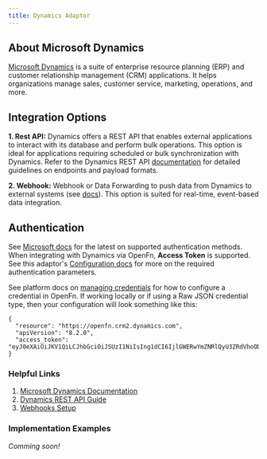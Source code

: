 ```yaml
---
title: Dynamics Adaptor
---
```


## About Microsoft Dynamics

[Microsoft Dynamics](https://www.microsoft.com/en-us/dynamics-365) is a suite of enterprise resource planning (ERP) and customer relationship management (CRM) applications. It helps organizations manage sales, customer service, marketing, operations, and more.

## Integration Options

**1. Rest API:** Dynamics offers a REST API that enables external applications to interact with its database and perform bulk operations. This option is ideal for applications requiring scheduled or bulk synchronization with Dynamics. Refer to the Dynamics REST API [documentation](https://learn.microsoft.com/en-us/powerapps/developer/data-platform/webapi/overview) for detailed guidelines on endpoints and payload formats.

**2. Webhook:** Webhook or Data Forwarding to push data from Dynamics to external systems (see [docs](https://learn.microsoft.com/en-us/dynamics365/customer-engagement/developer/webhooks)). This option is suited for real-time, event-based data integration.

## Authentication

See [Microsoft docs](https://learn.microsoft.com/en-us/azure/active-directory/) for the latest on supported authentication methods. When integrating with Dynamics via OpenFn, **Access Token** is supported. See this adaptor's [Configuration docs](/adaptors/packages/dynamics-configuration-schema) for more on the required authentication parameters.

See platform docs on [managing credentials](documentation/manage-projects/manage-credentials) for how to configure a credential in OpenFn. If working locally or if using a Raw JSON credential type, then your configuration will look something like this:

```
{
  "resource": "https://openfn.crm2.dynamics.com",
  "apiVersion": "8.2.0",
  "access_token": "eyJ0eXAiOiJKV1QiLCJhbGciOiJSUzI1NiIsIng1dCI6IjlGWERwYmZNRlQyU3ZRdVhoODQ2WVR3RUlCdyIsI"
}
```

### Helpful Links

1. [Microsoft Dynamics Documentation](https://learn.microsoft.com/en-us/dynamics365/)
2. [Dynamics REST API Guide](https://learn.microsoft.com/en-us/powerapps/developer/data-platform/webapi/overview)
3. [Webhooks Setup](https://learn.microsoft.com/en-us/dynamics365/customer-engagement/developer/webhooks)

### Implementation Examples

_Comming soon!_




